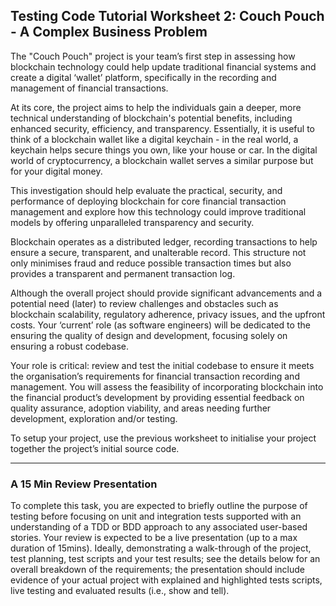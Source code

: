 ## Testing Code Tutorial Worksheet 2: Couch Pouch - A Complex Business Problem

The "Couch Pouch" project is your team’s first step in assessing how blockchain technology could help update traditional financial systems and create a digital ‘wallet’ platform, specifically in the recording and management of financial transactions. 

At its core, the project aims to help the individuals gain a deeper, more technical understanding of blockchain's potential benefits, including enhanced security, efficiency, and transparency.  Essentially, it is useful to think of a blockchain wallet like a digital keychain - in the real world, a keychain helps secure things you own, like your house or car. In the digital world of cryptocurrency, a blockchain wallet serves a similar purpose but for your digital money.

This investigation should help evaluate the practical, security, and performance of deploying blockchain for core financial transaction management and explore how this technology could improve traditional models by offering unparalleled transparency and security.  

Blockchain operates as a distributed ledger, recording transactions to help ensure a secure, transparent, and unalterable record. This structure not only minimises fraud and reduce possible transaction times but also provides a transparent and permanent transaction log.

Although the overall project should provide significant advancements and a potential need (later) to review challenges and obstacles such as blockchain scalability, regulatory adherence, privacy issues, and the upfront costs.  Your ‘current’ role (as software engineers) will be dedicated to the ensuring the quality of design and development, focusing solely on ensuring a robust codebase.


Your role is critical: review and test the initial codebase to ensure it meets the organisation’s requirements for financial transaction recording and management. You will assess the feasibility of incorporating blockchain into the financial product’s development by providing essential feedback on quality assurance, adoption viability, and areas needing further development, exploration and/or testing.

To setup your project, use the previous worksheet to initialise your project together the project’s initial source code.

--- 

### A 15 Min Review Presentation 
To complete this task, you are expected to briefly outline the purpose of testing before focusing on unit and integration tests supported with an understanding of a TDD or BDD approach to any associated user-based stories.  Your review is expected to be a live presentation (up to a max duration of 15mins). Ideally, demonstrating a walk-through of the project, test planning, test scripts and your test results; see the details below for an overall breakdown of the requirements; the presentation should include evidence of your actual project with explained and highlighted tests scripts, live testing and evaluated results (i.e., show and tell).

